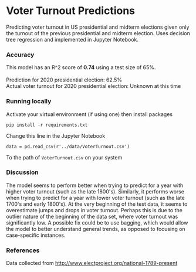 # Voter Turnout Predictions
Predicting voter turnout in US presidential and midterm elections given only the turnout of the previous presidential and midterm election. Uses decision tree regression and implemented in Jupyter Notebook.

### Accuracy
This model has an R^2 score of **0.74** using a test size of 65%.\
\
Prediction for 2020 presidential election: 62.5%\
Actual voter turnout for 2020 presidential election: Unknown at this time

### Running locally

Activate your virtual environment (if using one) then install packages
```
pip install -r requirements.txt
```

Change this line in the Jupyter Notebook
```
data = pd.read_csv(r'../data/VoterTurnout.csv')
```
To the path of `VoterTurnout.csv` on your system

### Discussion
The model seems to perform better when trying to predict for a year with higher voter turnout (such as the late 1800's). 
Similarly, it performs worse when trying to predict for a year with lower voter turnout (such as the late 1700's and early 1800's). At the very beginning of the
test data, it seems to overestimate jumps and drops in voter turnout. Perhaps this is due to the outlier nature of the beginning of the data set,
where voter turnout was significantly low. A possible fix could be to use bagging, which would allow the model to better understand general trends, as opposed to
focusing on case-specific instances.

### References
Data collected from http://www.electproject.org/national-1789-present
